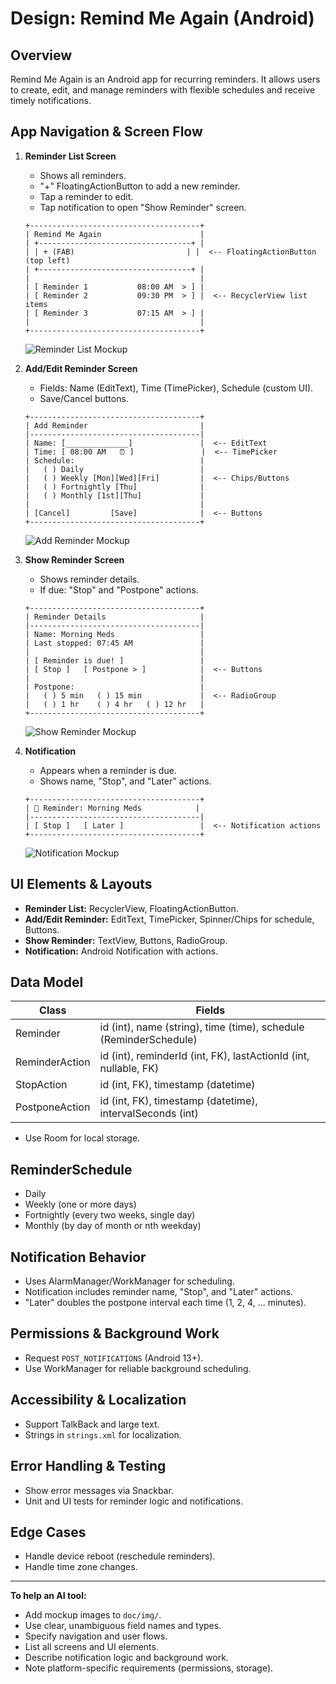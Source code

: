Design: Remind Me Again (Android)
=================================

Overview
--------

Remind Me Again is an Android app for recurring reminders. It allows
users to create, edit, and manage reminders with flexible schedules and
receive timely notifications.

App Navigation & Screen Flow
----------------------------

1. **Reminder List Screen**
   - Shows all reminders.
   - "+" FloatingActionButton to add a new reminder.
   - Tap a reminder to edit.
   - Tap notification to open "Show Reminder" screen.

   ```plaintext
   +--------------------------------------+
   | Remind Me Again                      |
   | +----------------------------------+ |
   | | + (FAB)                         | |  <-- FloatingActionButton (top left)
   | +----------------------------------+ |
   |                                      |
   | [ Reminder 1           08:00 AM  > ] |
   | [ Reminder 2           09:30 PM  > ] |  <-- RecyclerView list items
   | [ Reminder 3           07:15 AM  > ] |
   |                                      |
   +--------------------------------------+
   ```

   ![Reminder List Mockup](img/reminder_list.png)

2. **Add/Edit Reminder Screen**
   - Fields: Name (EditText), Time (TimePicker), Schedule (custom UI).
   - Save/Cancel buttons.

   ```plaintext
   +--------------------------------------+
   | Add Reminder                         |
   |--------------------------------------|
   | Name: [______________]               |  <-- EditText
   | Time: [ 08:00 AM   ⏰ ]               |  <-- TimePicker
   | Schedule:                            |
   |   ( ) Daily                          |
   |   ( ) Weekly [Mon][Wed][Fri]         |  <-- Chips/Buttons
   |   ( ) Fortnightly [Thu]              |
   |   ( ) Monthly [1st][Thu]             |
   |                                      |
   | [Cancel]         [Save]              |  <-- Buttons
   +--------------------------------------+
   ```

   ![Add Reminder Mockup](img/add_reminder.png)

3. **Show Reminder Screen**
   - Shows reminder details.
   - If due: "Stop" and "Postpone" actions.

   ```plaintext
   +--------------------------------------+
   | Reminder Details                     |
   |--------------------------------------|
   | Name: Morning Meds                   |
   | Last stopped: 07:45 AM               |
   |                                      |
   | [ Reminder is due! ]                 |
   | [ Stop ]   [ Postpone > ]            |  <-- Buttons
   |                                      |
   | Postpone:                            |
   |   ( ) 5 min   ( ) 15 min             |  <-- RadioGroup
   |   ( ) 1 hr    ( ) 4 hr   ( ) 12 hr   |
   +--------------------------------------+
   ```

   ![Show Reminder Mockup](img/show_reminder.png)

4. **Notification**
   - Appears when a reminder is due.
   - Shows name, "Stop", and "Later" actions.

   ```plaintext
   +--------------------------------------+
   | 🔔 Reminder: Morning Meds            |
   |--------------------------------------|
   | [ Stop ]   [ Later ]                 |  <-- Notification actions
   +--------------------------------------+
   ```

   ![Notification Mockup](img/notification.png)


UI Elements & Layouts
---------------------

- **Reminder List:** RecyclerView, FloatingActionButton.
- **Add/Edit Reminder:** EditText, TimePicker, Spinner/Chips for schedule, Buttons.
- **Show Reminder:** TextView, Buttons, RadioGroup.
- **Notification:** Android Notification with actions.

Data Model
----------

| Class             | Fields                                      |
|-------------------|---------------------------------------------|
| Reminder          | id (int), name (string), time (time), schedule (ReminderSchedule) |
| ReminderAction    | id (int), reminderId (int, FK), lastActionId (int, nullable, FK) |
| StopAction        | id (int, FK), timestamp (datetime)          |
| PostponeAction    | id (int, FK), timestamp (datetime), intervalSeconds (int) |

- Use Room for local storage.

ReminderSchedule
----------------

- Daily
- Weekly (one or more days)
- Fortnightly (every two weeks, single day)
- Monthly (by day of month or nth weekday)

Notification Behavior
---------------------

- Uses AlarmManager/WorkManager for scheduling.
- Notification includes reminder name, "Stop", and "Later" actions.
- "Later" doubles the postpone interval each time (1, 2, 4, ... minutes).

Permissions & Background Work
----------------------------

- Request `POST_NOTIFICATIONS` (Android 13+).
- Use WorkManager for reliable background scheduling.

Accessibility & Localization
----------------------------

- Support TalkBack and large text.
- Strings in `strings.xml` for localization.

Error Handling & Testing
------------------------

- Show error messages via Snackbar.
- Unit and UI tests for reminder logic and notifications.

Edge Cases
----------

- Handle device reboot (reschedule reminders).
- Handle time zone changes.

---

**To help an AI tool:**
- Add mockup images to `doc/img/`.
- Use clear, unambiguous field names and types.
- Specify navigation and user flows.
- List all screens and UI elements.
- Describe notification logic and background work.
- Note platform-specific requirements (permissions, storage).
